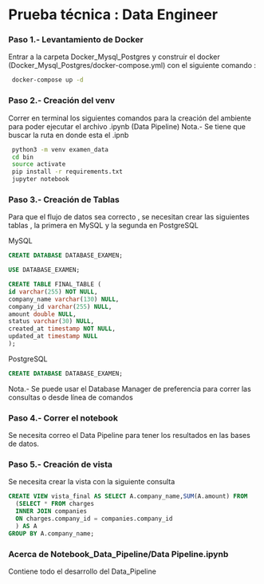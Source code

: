 # Prueba técnica : Data Engineer

### Paso 1.- Levantamiento de Docker
Entrar a la carpeta Docker_Mysql_Postgres y construir el docker (Docker_Mysql_Postgres/docker-compose.yml) con el siguiente comando :
```sh
 docker-compose up -d
```
### Paso 2.- Creación del venv
Correr en terminal los siguientes comandos para la creación del ambiente para poder ejecutar el archivo .ipynb (Data Pipeline)
Nota.- Se tiene que buscar la ruta en donde esta el .ipnb 
```sh
 python3 -m venv examen_data
 cd bin
 source activate
 pip install -r requirements.txt
 jupyter notebook
```

### Paso 3.- Creación de Tablas 
Para que el flujo de datos sea correcto , se necesitan crear las siguientes tablas , la primera en MySQL y la segunda en PostgreSQL

MySQL
```sql
CREATE DATABASE DATABASE_EXAMEN;

USE DATABASE_EXAMEN;

CREATE TABLE FINAL_TABLE (
id varchar(255) NOT NULL,
company_name varchar(130) NULL,
company_id varchar(255) NULL,
amount double NULL,
status varchar(30) NULL,
created_at timestamp NOT NULL,
updated_at timestamp NULL
);
```
PostgreSQL
```sql
CREATE DATABASE DATABASE_EXAMEN;
```
Nota.- Se puede usar el Database Manager de preferencia para correr las consultas o desde línea de comandos
### Paso 4.- Correr el notebook
Se necesita correo el Data Pipeline para tener los resultados en las bases de datos.
### Paso 5.- Creación de vista
Se necesita crear la vista con la siguiente consulta
```sql
CREATE VIEW vista_final AS SELECT A.company_name,SUM(A.amount) FROM 
  (SELECT * FROM charges
  INNER JOIN companies
  ON charges.company_id = companies.company_id
  ) AS A
GROUP BY A.company_name;
```
### Acerca de Notebook_Data_Pipeline/Data Pipeline.ipynb
Contiene todo el desarrollo del Data_Pipeline 


